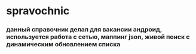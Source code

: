 # spravochnic

### данный справочник делал для вакансии андроид, используется работа с сетью, маппинг json, живой поиск с динамическим обновлением списка
